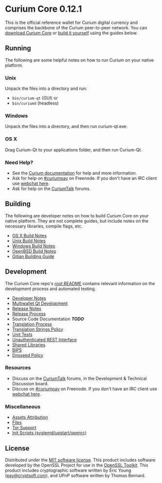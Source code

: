 Curium Core 0.12.1
=====================

This is the official reference wallet for Curium digital currency and comprises the backbone of the Curium peer-to-peer network. You can [download Curium Core](https://www.curium.org/downloads/) or [build it yourself](#building) using the guides below.

Running
---------------------
The following are some helpful notes on how to run Curium on your native platform.

### Unix

Unpack the files into a directory and run:

- `bin/curium-qt` (GUI) or
- `bin/curiumd` (headless)

### Windows

Unpack the files into a directory, and then run curium-qt.exe.

### OS X

Drag Curium-Qt to your applications folder, and then run Curium-Qt.

### Need Help?

* See the [Curium documentation](https://curiumpay.atlassian.net/wiki/display/DOC)
for help and more information.
* Ask for help on [#curiumpay](http://webchat.freenode.net?channels=curiumpay) on Freenode. If you don't have an IRC client use [webchat here](http://webchat.freenode.net?channels=curiumpay).
* Ask for help on the [CuriumTalk](https://curiumtalk.org/) forums.

Building
---------------------
The following are developer notes on how to build Curium Core on your native platform. They are not complete guides, but include notes on the necessary libraries, compile flags, etc.

- [OS X Build Notes](build-osx.md)
- [Unix Build Notes](build-unix.md)
- [Windows Build Notes](build-windows.md)
- [OpenBSD Build Notes](build-openbsd.md)
- [Gitian Building Guide](gitian-building.md)

Development
---------------------
The Curium Core repo's [root README](/README.md) contains relevant information on the development process and automated testing.

- [Developer Notes](developer-notes.md)
- [Multiwallet Qt Development](multiwallet-qt.md)
- [Release Notes](release-notes.md)
- [Release Process](release-process.md)
- Source Code Documentation ***TODO***
- [Translation Process](translation_process.md)
- [Translation Strings Policy](translation_strings_policy.md)
- [Unit Tests](unit-tests.md)
- [Unauthenticated REST Interface](REST-interface.md)
- [Shared Libraries](shared-libraries.md)
- [BIPS](bips.md)
- [Dnsseed Policy](dnsseed-policy.md)

### Resources
* Discuss on the [CuriumTalk](https://curiumtalk.org/) forums, in the Development & Technical Discussion board.
* Discuss on [#curiumpay](http://webchat.freenode.net/?channels=curiumpay) on Freenode. If you don't have an IRC client use [webchat here](http://webchat.freenode.net/?channels=curiumpay).

### Miscellaneous
- [Assets Attribution](assets-attribution.md)
- [Files](files.md)
- [Tor Support](tor.md)
- [Init Scripts (systemd/upstart/openrc)](init.md)

License
---------------------
Distributed under the [MIT software license](http://www.opensource.org/licenses/mit-license.php).
This product includes software developed by the OpenSSL Project for use in the [OpenSSL Toolkit](https://www.openssl.org/). This product includes
cryptographic software written by Eric Young ([eay@cryptsoft.com](mailto:eay@cryptsoft.com)), and UPnP software written by Thomas Bernard.
